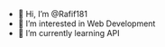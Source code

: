 - 👋 Hi, I’m @Rafif181
- 👀 I’m interested in Web Development
- 🌱 I’m currently learning API

<!---
Rafif181/Rafif181 is a ✨ special ✨ repository because its `README.md` (this file) appears on your GitHub profile.
You can click the Preview link to take a look at your changes.
--->
